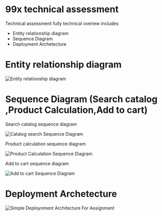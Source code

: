 # 99x technical assessment


Technical assessment fully technical overiew includes 

* Entity relationship diagram
* Sequence Diagram
* Deployment Archetecture


# Entity relationship diagram

![Entity relationship diagram](https://user-images.githubusercontent.com/47621741/119354393-ae112000-bcc1-11eb-9d03-eecb3b7b9bad.png)

# Sequence Diagram (Search catalog ,Product Calculation,Add to cart)

Search catalog sequence diagram

![Catalog search Sequence Diagram](https://user-images.githubusercontent.com/47621741/119354895-398ab100-bcc2-11eb-9c88-1f0a4885ba77.png)


Product calculation sequence diagram

![Product Calculation  Sequence Diagram](https://user-images.githubusercontent.com/47621741/119355446-e7965b00-bcc2-11eb-8580-0111dd37bf08.png)


Add to cart sequence diagram

![Add to cart Sequence Diagram](https://user-images.githubusercontent.com/47621741/119355868-612e4900-bcc3-11eb-9331-87df73338c61.png)


# Deployment Archetecture

![Simple Deploynment Architecture For Assignment](https://user-images.githubusercontent.com/47621741/119356317-eb76ad00-bcc3-11eb-8cc2-e0ba9c3837f4.png)

